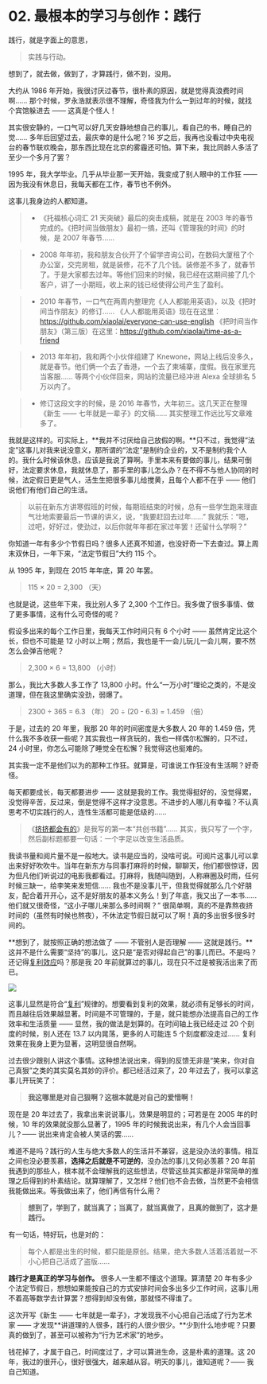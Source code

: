 # 02. 最根本的学习与创作：践行

践行，就是字面上的意思，

> 实践与行动。

想到了，就去做，做到了，才算践行，做不到，没用。

大约从 1986 年开始，我很讨厌过春节，很朴素的原因，就是觉得真浪费时间啊…… 那个时候，罗永浩就表示很不理解，奇怪我为什么一到过年的时候，就找个宾馆躲进去 —— 这真是个怪人！

其实很安静的，一口气可以好几天安静地想自己的事儿，看自己的书，睡自己的觉…… 多年后回望过去，最庆幸的是什么呢？16 岁之后，我再也没看过中央电视台的春节联欢晚会，那东西比现在北京的雾霾还可怕。算下来，我比同龄人多活了至少一个多月了罢？

1995 年，我大学毕业。几乎从毕业那一天开始，我变成了别人眼中的工作狂 —— 因为我没有休息日，我每天都在工作，春节也不例外。

这事儿我身边的人都知道。

> - 《托福核心词汇 21 天突破》最后的突击成稿，就是在 2003 年的春节完成的。《把时间当做朋友》最初一搞，还叫《管理我的时间》的时候，是 2007 年春节……

> - 2008 年年初，我和朋友合伙开了个留学咨询公司，在数码大厦租了个办公室，交完房租，就是装修，花不了几个钱。装修差不多了，就春节了。于是大家都去过年。等他们回来的时候，我已经在这期间接了几个客户，讲了一小期班，收上来的钱已经使得公司产生了盈利。

> - 2010 年春节，一口气在两周内整理完《人人都能用英语》，以及《把时间当作朋友》的修订……
《人人都能用英语》现在在这里：https://github.com/xiaolai/everyone-can-use-english
《把时间当作朋友》（第三版）在这里：https://github.com/xiaolai/time-as-a-friend

> - 2013 年年初，我和两个小伙伴组建了 Knewone，网站上线后没多久，就是春节。他们俩一个去了香港，一个去了柬埔寨，度假。我在家里充当客服…… 等两个小伙伴回来，网站的流量已经冲进 Alexa 全球排名 5 万以内了。

> - 修订这段文字的时候，是 2016 年春节，大年初三。这几天正在整理《新生 —— 七年就是一辈子》的文稿…… 其实整理工作远比写文章难多了。

我就是这样的。可实际上，**我并不讨厌给自己放假的啊。**只不过，我觉得“法定”这事儿对我来说没意义，那所谓的“法定”是制约企业的，又不是制约我个人的。我什么时候该休息，应该是我说了算啊。手里本来有要做的事儿，结果可倒好，法定要求休息，我就休息了，那手里的事儿怎么办？在不得不与他人协同的时候，法定假日更是气人，活生生把很多事儿给搅黄，且每个人都不在乎 —— 他们说他们有他们自己的生活。

> 以前在新东方讲寒假班的时候，每期班结束的时候，总有一些学生跑来理直气壮地索要最后一节课的讲义，说，“我要赶回去过年……” 我就乐：“嗯，过吧，好好过，使劲过，以后你就年年都在家过年罢！还留什么学啊？”

你知道一年有多少个节假日吗？很多人还真不知道，也没好奇一下去查过。算上周末双休日，一年下来，“法定节假日”大约 115 个。

从 1995 年，到现在 2015 年年底，算 20 年罢。

> 115 × 20 = 2,300 （天）

也就是说，这些年下来，我比别人多了 2,300 个工作日。我多做了很多事情、做了更多事情，这有什么可奇怪的呢？

假设多出来的每个工作日里，我每天工作时间只有 6 个小时 —— 虽然肯定比这个长，但也不可能是 12 小时以上啊；然后，我也是干一会儿玩儿一会儿啊，要不然怎么会弹吉他呢？

> 2,300 × 6 = 13,800 （小时）

那么，我比大多数人多工作了 13,800 小时。什么“一万小时”理论之类的，不是没道理，但在我这里确实没劲，弱爆了。

> 2300 ÷ 365 = 6.3 （年）
> 20 ÷ (20 - 6.3) = 1.459 （倍）

于是，过去的 20 年里，我那 20 年的时间密度是大多数人 20 年的 1.459 倍，凭什么我不多收获一些呢？其实我也一样贪玩的，我也一样偶尔松懈的，只不过，24 小时里，你怎么可能除了睡觉全在松懈？我觉得这也挺难的。


其实我一定不是他们以为的那种工作狂。就算是，可谁说工作狂没有生活啊？好奇怪。

每天都要成长，每天都要进步 —— 这就是我的工作。我觉得挺好的，没觉得累，没觉得辛苦，反过来，倒是觉得不这样才没意思。不进步的人哪儿有幸福？不认真思考不切实践行的人，连性生活都可能是低级的……

> 《[挤挤都会有的](https://github.com/xiaolai/ji)》是我写的第一本“共创书籍”…… 其实，我只写了一个字，然后副标题都要一句话：一个字足以改变生活品质。

我读书量和阅片量不是一般地大。读书是应当的，没啥可说。可阅片这事儿可以拿出来好好吹吹牛。当年在新东方与同事打麻将的时候，聊聊天，他们都很惊讶，因为但凡他们听说过的电影我都看过。打麻将，我随叫随到，人称麻圈及时雨，任何时候三缺一，给李笑来发短信…… 我也不是没事儿干，但我觉得就那么几个好朋友，配合着开开心，这不是好朋友的基本义务么！到了年底，我又出了一本书…… 他们就又很奇怪，“这小子哪儿来那么多时间啊？” 很简单啊，真的不是靠熬夜挤时间的（虽然有时候也熬夜），不休法定节假日就可以了啊！真的多出很多很多时间的。

**想到了，就按照正确的想法做了 —— 不管别人是否理解 —— 这就是践行。**这并不是什么需要“坚持”的事儿，这只是“是否对得起自己”的事儿而已。不是吗？还记得[复利效应](A01.md)吗？那是我 20 年前就算过的事儿，现在只不过是被我活出来了而已。

![](images/A02-1.jpg)

这事儿显然是符合“[复利](A01.md)”规律的。想要看到复利的效果，就必须有足够长的时间，而且越往后效果越显著。时间是不可管理的，于是，就只能想办法提高自己的工作效率和生活质量 —— 显然，我的做法是划算的。在时间轴上我已经走过 20 个刻度的时候，别人还在 13.7 以内晃荡，更多的人可能连 5 个刻度都没走过…… 复利效果在我身上更为显著，这明显很自然啊。

过去很少跟别人讲这个事情。这种想法说出来，得到的反馈无非是“笑来，你对自己真狠”之类的其实莫名其妙的评价。都已经活过来了，20 年过去了，我可以拿这事儿开玩笑了：

> **我这哪里是对自己狠啊？这根本就是对自己的爱惜啊！**

现在是 20 年过去了，我拿出来说说事儿，效果是明显的；可若是在 2005 年的时候，10 年的效果就没那么显著了，1995 年的时候我说出来，有几个人会当回事儿？—— 说出来肯定会被人笑话的罢……

难道不是吗？践行的人生与绝大多数人的生活并不兼容，这是没办法的事情。相互之间也没必要羡慕，**选择之后就是不可逆的**，没办法的事儿又何必羡慕？20 年前我遇到的那些人，根本就不会理解我的这些想法，尽管这些其实都是非常简单的推理之后得到的朴素结论。就算理解了，又怎样？他们也不会去做，当然更不会相信我能做出来。等我做出来了，他们再信有什么用？

> **想到了，学到了，就当真了；当真了，就当真做了，且真的做到了，这才是践行。**

有一句话，特好玩，也是对的：

> 每个人都是出生的时候，都只能是原创。结果，绝大多数人活着活着就一不小心把自己活成了盗版……

**践行才是真正的学习与创作。** 很多人一生都不懂这个道理。算清楚 20 年有多少个法定节假日，想想如果能按自己的方式安排时间会多出多少工作时间，这事儿用不着高等数学去计算罢？想得到却没有做，那就怪不得谁了。

这次开写《新生 —— 七年就是一辈子》，才发现我不小心把自己活成了行为艺术家 —— 才发现**讲道理的人很多，践行的人很少很少。**少到什么地步呢？只要真的做到了，甚至可以被称为“行为艺术家”的地步。

钱花掉了，才属于自己，时间度过了，才可以算进生命，这是朴素的道理。这 20 年，我过的很开心，很好很强大，越来越从容。明天的事儿，谁知道呢？—— 我自己知道。


